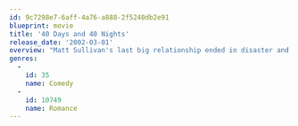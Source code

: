 ```yaml
---
id: 9c7298e7-6aff-4a76-a888-2f5240db2e91
blueprint: movie
title: '40 Days and 40 Nights'
release_date: '2002-03-01'
overview: "Matt Sullivan's last big relationship ended in disaster and ever since his heart's been aching and his commitment's been lacking. Then came Lent, that time of year when everybody gives something up. That's when Matt decides to go where no man's gone before and make a vow: No sex. Whatsoever. For 40 straight days. At first he has everything under control. That is until the woman of his dreams, Erica, walks into his life."
genres:
  -
    id: 35
    name: Comedy
  -
    id: 10749
    name: Romance
---
```

